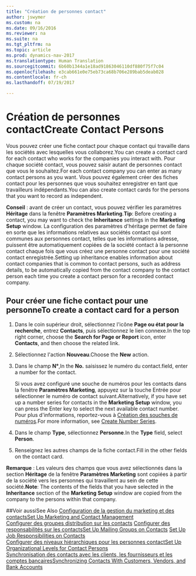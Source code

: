```yaml
---
title: "Création de personnes contact"
author: jswymer
ms.custom: na
ms.date: 09/16/2016
ms.reviewer: na
ms.suite: na
ms.tgt_pltfrm: na
ms.topic: article
ms.prod: dynamics-nav-2017
ms.translationtype: Human Translation
ms.sourcegitcommit: 6b60b1344a1e18ad91863046110df880f75f7c04
ms.openlocfilehash: e3cab661e0e75eb73ca68b706e289bab5deab028
ms.contentlocale: fr-ch
ms.lasthandoff: 07/19/2017

---
```

# <a name="create-contact-persons"></a><span data-ttu-id="ab233-102">Création de personnes contact</span><span class="sxs-lookup"><span data-stu-id="ab233-102">Create Contact Persons</span></span>
<span data-ttu-id="ab233-103">Vous pouvez créer une fiche contact pour chaque contact qui travaille dans les sociétés avec lesquelles vous collaborez.</span><span class="sxs-lookup"><span data-stu-id="ab233-103">You can create a contact card for each contact who works for the companies you interact with.</span></span> <span data-ttu-id="ab233-104">Pour chaque société contact, vous pouvez saisir autant de personnes contact que vous le souhaitez.</span><span class="sxs-lookup"><span data-stu-id="ab233-104">For each contact company you can enter as many contact persons as you want.</span></span> <span data-ttu-id="ab233-105">Vous pouvez également créer des fiches contact pour les personnes que vous souhaitez enregistrer en tant que travailleurs indépendants.</span><span class="sxs-lookup"><span data-stu-id="ab233-105">You can also create contact cards for the persons that you want to record as independent.</span></span>

<span data-ttu-id="ab233-106">**Conseil** : avant de créer un contact, vous pouvez vérifier les paramètres **Héritage** dans la fenêtre **Paramètres Marketing**.</span><span class="sxs-lookup"><span data-stu-id="ab233-106">**Tip**: Before creating a contact, you may want to check the **Inheritance** settings in the **Marketing Setup** window.</span></span> <span data-ttu-id="ab233-107">La configuration des paramètres d'héritage permet de faire en sorte que les informations relatives aux sociétés contact qui sont communes aux personnes contact, telles que les informations adresse, puissent être automatiquement copiées de la société contact à la personne contact chaque fois que vous créez une personne contact pour une société contact enregistrée.</span><span class="sxs-lookup"><span data-stu-id="ab233-107">Setting up inheritance enables information about contact companies that is common to contact persons, such as address details, to be automatically copied from the contact company to the contact person each time you create a contact person for a recorded contact company.</span></span>

## <a name="to-create-a-contact-card-for-a-person"></a><span data-ttu-id="ab233-108">Pour créer une fiche contact pour une personne</span><span class="sxs-lookup"><span data-stu-id="ab233-108">To create a contact card for a person</span></span>
1. <span data-ttu-id="ab233-109">Dans le coin supérieur droit, sélectionnez l'icône **Page ou état pour la recherche**, entrez **Contacts**, puis sélectionnez le lien connexe.</span><span class="sxs-lookup"><span data-stu-id="ab233-109">In the top right corner, choose the **Search for Page or Report** icon, enter **Contacts**, and then choose the related link.</span></span>
2. <span data-ttu-id="ab233-110">Sélectionnez l'action **Nouveau**.</span><span class="sxs-lookup"><span data-stu-id="ab233-110">Choose the **New** action.</span></span>
3. <span data-ttu-id="ab233-111">Dans le champ **N°**,</span><span class="sxs-lookup"><span data-stu-id="ab233-111">In the **No.**</span></span> <span data-ttu-id="ab233-112">saisissez le numéro du contact.</span><span class="sxs-lookup"><span data-stu-id="ab233-112">field, enter a number for the contact.</span></span>

    <span data-ttu-id="ab233-113">Si vous avez configuré une souche de numéros pour les contacts dans la fenêtre **Paramètres Marketing**, appuyez sur la touche Entrée pour sélectionner le numéro de contact suivant.</span><span class="sxs-lookup"><span data-stu-id="ab233-113">Alternatively, if you have set up a number series for contacts in the **Marketing Setup** window, you can press the Enter key to select the next available contact number.</span></span> <span data-ttu-id="ab233-114">Pour plus d'informations, reportez-vous à [Création des souches de numéros](ui-create-number-series.md).</span><span class="sxs-lookup"><span data-stu-id="ab233-114">For more information, see [Create Number Series](ui-create-number-series.md).</span></span>
4. <span data-ttu-id="ab233-115">Dans le champ **Type**, sélectionnez **Personne**.</span><span class="sxs-lookup"><span data-stu-id="ab233-115">In the **Type** field, select **Person**.</span></span>
5. <span data-ttu-id="ab233-116">Renseignez les autres champs de la fiche contact.</span><span class="sxs-lookup"><span data-stu-id="ab233-116">Fill in the other fields on the contact card.</span></span>

<span data-ttu-id="ab233-117">**Remarque** : Les valeurs des champs que vous avez sélectionnés dans la section **Héritage** de la fenêtre **Paramètres Marketing** sont copiées à partir de la société vers les personnes qui travaillent au sein de cette société.</span><span class="sxs-lookup"><span data-stu-id="ab233-117">**Note**: The contents of the fields that you have selected in the **Inheritance** section of the **Marketing Setup** window are copied from the company to the persons within that company.</span></span>

##<a name="see-also"></a><span data-ttu-id="ab233-118">Voir aussi</span><span class="sxs-lookup"><span data-stu-id="ab233-118">See Also</span></span>
[<span data-ttu-id="ab233-119">Configuration de la gestion du marketing et des contacts</span><span class="sxs-lookup"><span data-stu-id="ab233-119">Set Up Marketing and Contact Management</span></span>](marketing-setup-marketing.md)  
<span data-ttu-id="ab233-120">[Configurer des groupes distribution sur les contacts](marketing-mailing-groups.md#assign-mailing-groups-to-a-contact)
[Configurer des responsabilités sur les contacts](marketing-job-responsibilities.md)</span><span class="sxs-lookup"><span data-stu-id="ab233-120">[Set Up Mailing Groups on Contacts](marketing-mailing-groups.md#assign-mailing-groups-to-a-contact)
[Set Up Job Responsibilities on Contacts](marketing-job-responsibilities.md)</span></span>  
[<span data-ttu-id="ab233-121">Configurer des niveaux hiérarchiques pour les personnes contact</span><span class="sxs-lookup"><span data-stu-id="ab233-121">Set Up Organizational Levels for Contact Persons</span></span>](marketing-organizational-levels.md)  
[<span data-ttu-id="ab233-122">Synchronisation des contacts avec les clients, les fournisseurs et les comptes bancaires</span><span class="sxs-lookup"><span data-stu-id="ab233-122">Synchronizing Contacts With Customers, Vendors, and Bank Accounts</span></span>](marketing-synchronize-contacts-customers-vendors-bank-accounts.md)  

